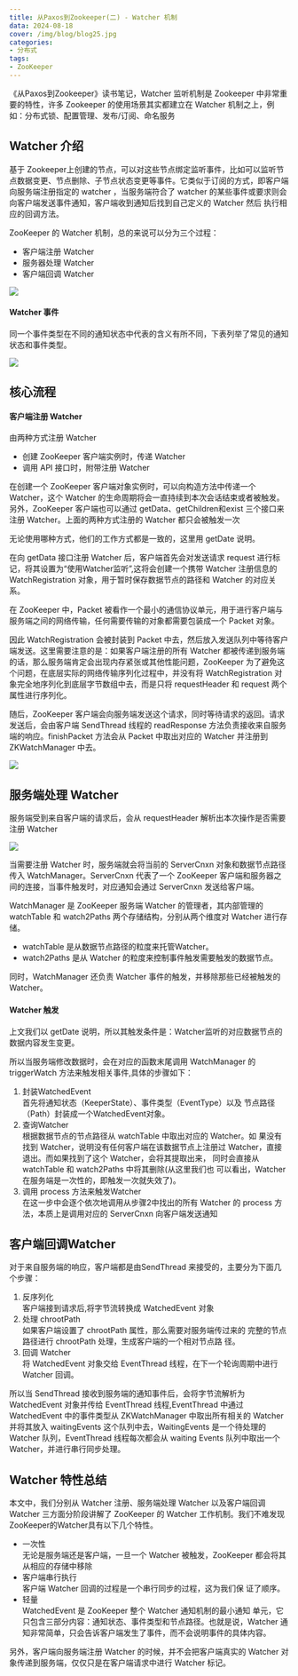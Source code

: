 ```yaml
---
title: 从Paxos到Zookeeper(二) - Watcher 机制
data: 2024-08-18
cover: /img/blog/blog25.jpg
categories:
- 分布式
tags:
- ZooKeeper
---
```


《从Paxos到Zookeeper》读书笔记，Watcher 监听机制是 Zookeeper 中非常重要的特性，许多 Zookeeper 的使用场景其实都建立在 Watcher 机制之上，例如：分布式锁、配置管理、发布/订阅、命名服务

<!--more-->

## Watcher 介绍

基于 Zookeeper上创建的节点，可以对这些节点绑定监听事件，比如可以监听节点数据变更、节点删除、子节点状态变更等事件。它类似于订阅的方式，即客户端向服务端注册指定的 watcher ，当服务端符合了 watcher 的某些事件或要求则会向客户端发送事件通知，客户端收到通知后找到自己定义的 Watcher 然后 执行相应的回调方法。

ZooKeeper 的 Watcher 机制，总的来说可以分为三个过程：

- 客户端注册 Watcher
- 服务器处理 Watcher
- 客户端回调 Watcher

![](../../img/blogs/zk/1.png)

#### Watcher 事件

同一个事件类型在不同的通知状态中代表的含义有所不同，下表列举了常见的通知状态和事件类型。

![](../../img/blogs/zk/2.png)

## 核心流程

#### 客户端注册 Watcher

由两种方式注册 Watcher
- 创建 ZooKeeper 客户端实例时，传递 Watcher
- 调用 API 接口时，附带注册 Watcher

在创建一个 ZooKeeper 客户端对象实例时，可以向构造方法中传递一个Watcher，这个 Watcher 的生命周期将会一直持续到本次会话结束或者被触发。另外，ZooKeeper 客户端也可以通过 getData、getChildren和exist 三个接口来注册 Watcher。上面的两种方式注册的 Watcher 都只会被触发一次

无论使用哪种方式，他们的工作方式都是一致的，这里用 getDate 说明。

在向 getData 接口注册 Watcher 后，客户端首先会对发送请求 request 进行标记，将其设置为“使用Watcher监听”,这将会创建一个携带 Watcher 注册信息的 WatchRegistration 对象，用于暂时保存数据节点的路径和 Watcher 的对应关系。

在 ZooKeeper 中，Packet 被看作一个最小的通信协议单元，用于进行客户端与服务端之间的网络传输，任何需要传输的对象都需要包装成一个 Packet 对象。

因此 WatchRegistration 会被封装到 Packet 中去，然后放入发送队列中等待客户端发送。这里需要注意的是：如果客户端注册的所有 Watcher 都被传递到服务端的话，那么服务端肯定会出现内存紧张或其他性能问题，ZooKeeper 为了避免这个问题，在底层实际的网络传输序列化过程中，并没有将 WatchRegistration 对象完全地序列化到底层字节数组中去，而是只将 requestHeader 和 request 两个属性进行序列化。

随后，ZooKeeper 客户端会向服务端发送这个请求，同时等待请求的返回。请求发送后，会由客户端 SendThread 线程的 readResponse 方法负责接收来自服务端的响应。finishPacket 方法会从 Packet 中取出对应的 Watcher 并注册到 ZKWatchManager 中去。

![](../../img/blogs/zk/zkclient.png)

## 服务端处理 Watcher

服务端受到来自客户端的请求后，会从 requestHeader 解析出本次操作是否需要注册 Watcher

![](../../img/blogs/zk/3.png)

当需要注册 Watcher 时，服务端就会将当前的 ServerCnxn 对象和数据节点路径传入 WatchManager。ServerCnxn 代表了一个 ZooKeeper 客户端和服务器之间的连接，当事件触发时，对应通知会通过 ServerCnxn 发送给客户端。

WatchManager 是 ZooKeeper 服务端 Watcher 的管理者，其内部管理的watchTable 和 watch2Paths 两个存储结构，分别从两个维度对 Watcher 进行存储。
- watchTable 是从数据节点路径的粒度来托管Watcher。
- watch2Paths 是从 Watcher 的粒度来控制事件触发需要触发的数据节点。

同时，WatchManager 还负责 Watcher 事件的触发，并移除那些已经被触发的 Watcher。

#### Watcher 触发

上文我们以 getDate 说明，所以其触发条件是：Watcher监听的对应数据节点的数据内容发生变更。

所以当服务端修改数据时，会在对应的函数末尾调用 WatchManager 的 triggerWatch 方法来触发相关事件,具体的步骤如下：
1. 封装WatchedEvent\
  首先将通知状态（KeeperState）、事件类型（EventType）以及
节点路径（Path）封装成一个WatchedEvent对象。
2. 查询Watcher\
   根据数据节点的节点路径从 watchTable 中取出对应的 Watcher。如
果没有找到 Watcher，说明没有任何客户端在该数据节点上注册过
 Watcher，直接退出。而如果找到了这个 Watcher，会将其提取出来，
同时会直接从 watchTable 和 watch2Paths 中将其删除(从这里我们也
可以看出，Watcher 在服务端是一次性的，即触发一次就失效了)。
3. 调用 process 方法来触发Watcher\
   在这一步中会逐个依次地调用从步骤2中找出的所有 Watcher 的
 process 方法，本质上是调用对应的 ServerCnxn 向客户端发送通知

## 客户端回调Watcher

对于来自服务端的响应，客户端都是由SendThread 来接受的，主要分为下面几个步骤：
1. 反序列化\
   客户端接到请求后,将字节流转换成 WatchedEvent 对象
2. 处理 chrootPath\
   如果客户端设置了 chrootPath 属性，那么需要对服务端传过来的
完整的节点路径进行 chrootPath 处理，生成客户端的一个相对节点路
径。
3. 回调 Watcher\
   将 WatchedEvent 对象交给 EventThread 线程，在下一个轮询周期中进行Watcher 回调。

所以当 SendThread 接收到服务端的通知事件后，会将字节流解析为 WatchedEvent 对象并传给 EventThread 线程,EventThread 中通过 WatchedEvent 中的事件类型从 ZKWatchManager 中取出所有相关的 Watcher 并将其放入 waitingEvents 这个队列中去，WaitingEvents 是一个待处理的 Watcher 队列，EventThread 线程每次都会从 waiting Events 队列中取出一个Watcher，并进行串行同步处理。

## Watcher 特性总结

本文中，我们分别从 Watcher 注册、服务端处理 Watcher 以及客户端回调 Watcher 三方面分阶段讲解了 ZooKeeper 的 Watcher 工作机制。我们不难发现ZooKeeper的Watcher具有以下几个特性。

- 一次性\
  无论是服务端还是客户端，一旦一个
Watcher 被触发，ZooKeeper 都会将其从相应的存储中移除
- 客户端串行执行\
  客户端 Watcher 回调的过程是一个串行同步的过程，这为我们保
证了顺序。
- 轻量\
  WatchedEvent 是 ZooKeeper 整个 Watcher 通知机制的最小通知
单元，它只包含三部分内容：通知状态、事件类型和节点路径。也就是说，Watcher 通知非常简单，只会告诉客户端发生了事件，而不会说明事件的具体内容。

另外，客户端向服务端注册 Watcher 的时候，并不会把客户端真实的 Watcher 对象传递到服务端，仅仅只是在客户端请求中进行 Watcher 标记。